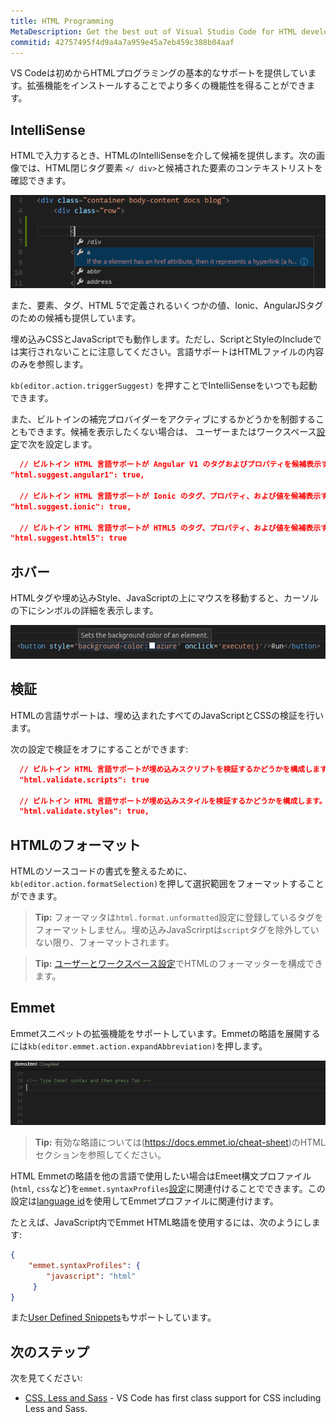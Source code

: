 ```yaml
---
title: HTML Programming
MetaDescription: Get the best out of Visual Studio Code for HTML development
commitid: 42757495f4d9a4a7a959e45a7eb459c388b04aaf
---
```


VS Codeは初めからHTMLプログラミングの基本的なサポートを提供しています。拡張機能をインストールすることでより多くの機能性を得ることができます。





## IntelliSense <a id="intellisense"></a>

HTMLで入力するとき、HTMLのIntelliSenseを介して候補を提供します。次の画像では、HTML閉じタグ要素  `</ div>`と候補された要素のコンテキストリストを確認できます。

![HTML IntelliSense](images/html/htmlintellisense.png)

また、要素、タグ、HTML 5で定義されるいくつかの値、Ionic、AngularJSタグのための候補も提供しています。

埋め込みCSSとJavaScriptでも動作します。ただし、ScriptとStyleのIncludeでは実行されないことに注意してください。言語サポートはHTMLファイルの内容のみを参照します。

`kb(editor.action.triggerSuggest)` を押すことでIntelliSenseをいつでも起動できます。

また、ビルトインの補完プロバイダーをアクティブにするかどうかを制御することもできます。候補を表示したくない場合は、 ユーザーまたはワークスペース[設定](/docs/getstarted/settings.md)で次を設定します。

```json
  // ビルトイン HTML 言語サポートが Angular V1 のタグおよびプロパティを候補表示するかどうかを構成します。
"html.suggest.angular1": true,

  // ビルトイン HTML 言語サポートが Ionic のタグ、プロパティ、および値を候補表示するかどうかを構成します。
"html.suggest.ionic": true,

  // ビルトイン HTML 言語サポートが HTML5 のタグ、プロパティ、および値を候補表示するかどうかを構成します。
"html.suggest.html5": true
```

## ホバー <a id="hover"></a>

HTMLタグや埋め込みStyle、JavaScriptの上にマウスを移動すると、カーソルの下にシンボルの詳細を表示します。

![HTML Hover](images/html/htmlhover.png)

## 検証 <a id="validation"></a>

HTMLの言語サポートは、埋め込まれたすべてのJavaScriptとCSSの検証を行います。

次の設定で検証をオフにすることができます:

```json
  // ビルトイン HTML 言語サポートが埋め込みスクリプトを検証するかどうかを構成します。
  "html.validate.scripts": true

  // ビルトイン HTML 言語サポートが埋め込みスタイルを検証するかどうかを構成します。
  "html.validate.styles": true,
```

## HTMLのフォーマット <a id="format-html"></a>

HTMLのソースコードの書式を整えるために、`kb(editor.action.formatSelection)`を押して選択範囲をフォーマットすることができます。

>**Tip:** フォーマッタは`html.format.unformatted`設定に登録しているタグをフォーマットしません。埋め込みJavaScrirptは`script`タグを除外していない限り、フォーマットされます。

>**Tip:** [ユーザーとワークスペース設定](/docs/getstarted/settings.md)でHTMLのフォーマッターを構成できます。

## Emmet <a id="emmet-snippets"></a>

Emmetスニペットの拡張機能をサポートしています。Emmetの略語を展開するには`kb(editor.emmet.action.expandAbbreviation)`を押します。

![Emmet HTML support built-in](images/html/emmetsnippet.gif)

>**Tip:** 有効な略語については(https://docs.emmet.io/cheat-sheet)のHTMLセクションを参照してください。

HTML Emmetの略語を他の言語で使用したい場合はEmeet構文プロファイル(`html`, `css`など)を`emmet.syntaxProfiles`[設定](/docs/getstarted/settings.md)に関連付けることでできます。この設定は[language id](/docs/languages/overview.md#language-id)を使用してEmmetプロファイルに関連付けます。

たとえば、JavaScript内でEmmet HTML略語を使用するには、次のようにします:

```json
{
    "emmet.syntaxProfiles": {
        "javascript": "html"
     }
}
```

また[User Defined Snippets](/docs/userguide/userdefinedsnippets.md)もサポートしています。

## 次のステップ

次を見てください:

* [CSS, Less and Sass](/docs/languages/css.md) - VS Code has first class support for CSS including Less and Sass.
